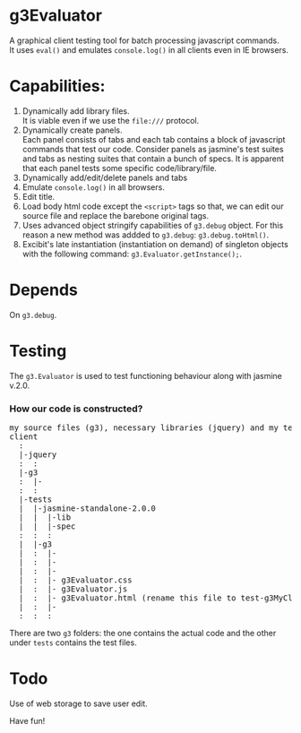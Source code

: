 g3Evaluator
===========

A graphical client testing tool for batch processing javascript commands.<br />
It uses <code>eval()</code> and emulates <code>console.log()</code> in all clients even in IE browsers.

Capabilities:
=============
<ol>
<li>Dynamically add library files.<br />
It is viable even if we use the <code>file:///</code> protocol.</li>
<li>Dynamically create panels.<br />
Each panel consists of tabs and each tab contains a block of javascript commands that test our code. Consider panels as jasmine's test suites and tabs as nesting suites that contain a bunch of specs. It is apparent that each panel tests some specific code/library/file.</li>
<li>Dynamically add/edit/delete panels and tabs</li>
<li>Emulate <code>console.log()</code> in all browsers.</li>
<li>Edit title.</li>
<li>Load body html code except the <code>&lt;script></code> tags so that, we can edit our source file and replace the barebone original tags.</li>
<li>Uses advanced object stringify capabilities of <code>g3.debug</code> object. For this reason a new method was addded to <code>g3.debug</code>: <code>g3.debug.toHtml()</code>.</li>
<li>Excibit's late instantiation (instantiation on demand) of singleton objects with the following command: <code>g3.Evaluator.getInstance();</code>.</li>
</ol>

Depends
=======
On <code>g3.debug</code>.

Testing
=======
The <code>g3.Evaluator</code> is used to test functioning behaviour along with jasmine v.2.0.

<h3>How our code is constructed?</h3>
<pre>
my source files (g3), necessary libraries (jquery) and my tests folder (tests):
client
  :
  |-jquery
  :  :
  |-g3
  :  |- <g3MyClass.js>
  :  :
  |-tests
  |  |-jasmine-standalone-2.0.0
  |  |  |-lib
  |  |  |-spec
  :  :  :
  |  |-g3
  |  :  |- <g3MyClass-SpecRunner.html>
  |  :  |- <g3MyClass-Spec.js>
  |  :  |- <g3MyClass-SpecHelper.js>
  |  :  |- g3Evaluator.css
  |  :  |- g3Evaluator.js
  |  :  |- g3Evaluator.html (rename this file to test-g3MyClass.html)
  |  :  |- <test-g3MyClass.html>
  :  :  :
</pre>

There are two <code>g3</code> folders: the one contains the actual code and the other under <code>tests</code> contains the test files.

Todo
====
Use of web storage to save user edit.

Have fun!
